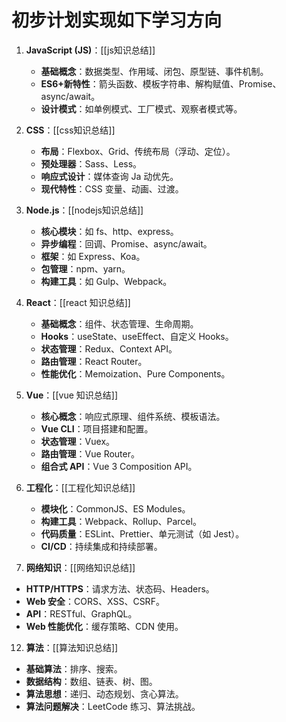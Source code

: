 # 初步计划实现如下学习方向

1. **JavaScript (JS)**：[[js知识总结]]

   - **基础概念**：数据类型、作用域、闭包、原型链、事件机制。
   - **ES6+新特性**：箭头函数、模板字符串、解构赋值、Promise、async/await。
   - **设计模式**：如单例模式、工厂模式、观察者模式等。

2. **CSS**：[[css知识总结]]

   - **布局**：Flexbox、Grid、传统布局（浮动、定位）。
   - **预处理器**：Sass、Less。
   - **响应式设计**：媒体查询 Ja 动优先。
   - **现代特性**：CSS 变量、动画、过渡。

3. **Node.js**：[[nodejs知识总结]]

   - **核心模块**：如 fs、http、express。
   - **异步编程**：回调、Promise、async/await。
   - **框架**：如 Express、Koa。
   - **包管理**：npm、yarn。
   - **构建工具**：如 Gulp、Webpack。

5. **React**：[[react 知识总结]]

   - **基础概念**：组件、状态管理、生命周期。
   - **Hooks**：useState、useEffect、自定义 Hooks。
   - **状态管理**：Redux、Context API。
   - **路由管理**：React Router。
   - **性能优化**：Memoization、Pure Components。

7. **Vue**：[[vue 知识总结]]

   - **核心概念**：响应式原理、组件系统、模板语法。
   - **Vue CLI**：项目搭建和配置。
   - **状态管理**：Vuex。
   - **路由管理**：Vue Router。
   - **组合式 API**：Vue 3 Composition API。

9. **工程化**：[[工程化知识总结]]

   - **模块化**：CommonJS、ES Modules。
   - **构建工具**：Webpack、Rollup、Parcel。
   - **代码质量**：ESLint、Prettier、单元测试（如 Jest）。
   - **CI/CD**：持续集成和持续部署。

11. **网络知识**：[[网络知识总结]]

   - **HTTP/HTTPS**：请求方法、状态码、Headers。
   - **Web 安全**：CORS、XSS、CSRF。
   - **API**：RESTful、GraphQL。
   - **Web 性能优化**：缓存策略、CDN 使用。

12. **算法**：[[算法知识总结]]

   - **基础算法**：排序、搜索。
   - **数据结构**：数组、链表、树、图。
   - **算法思想**：递归、动态规划、贪心算法。
   - **算法问题解决**：LeetCode 练习、算法挑战。
